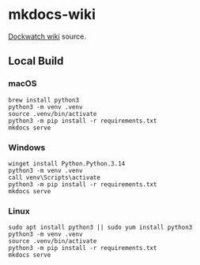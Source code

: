 # mkdocs-wiki

[Dockwatch wiki](https://dockwatch.wiki) source.

## Local Build

### macOS

```
brew install python3
python3 -m venv .venv
source .venv/bin/activate
python3 -m pip install -r requirements.txt
mkdocs serve
```

### Windows

```
winget install Python.Python.3.14
python3 -m venv .venv
call venv\Scripts\activate
python3 -m pip install -r requirements.txt
mkdocs serve
```

### Linux

```
sudo apt install python3 || sudo yum install python3
python3 -m venv .venv
source .venv/bin/activate
python3 -m pip install -r requirements.txt
mkdocs serve
```